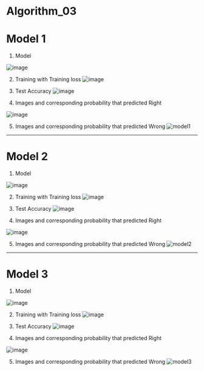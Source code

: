 # Algorithm_03

# Model 1

1. Model

![image](https://user-images.githubusercontent.com/66258204/83496820-9ced6300-a4f4-11ea-818d-fa3b23c46b5f.png)

2. Training with Training loss
![image](https://user-images.githubusercontent.com/66258204/83496909-b4c4e700-a4f4-11ea-934c-48104f9f936e.png)

3. Test Accuracy
![image](https://user-images.githubusercontent.com/66258204/83496980-cc9c6b00-a4f4-11ea-98ca-07206f2a79e6.png)

4. Images and corresponding probability that predicted Right

![image](https://user-images.githubusercontent.com/66258204/83497058-e178fe80-a4f4-11ea-8347-76e8ab6f0427.png)

5. Images and corresponding probability that predicted Wrong
![model1](https://user-images.githubusercontent.com/66258204/83491559-f18ce000-a4ec-11ea-9179-1babb9468b38.png)

-----
# Model 2

1. Model

![image](https://user-images.githubusercontent.com/66258204/83497273-3157c580-a4f5-11ea-86a9-e9bdf70b47fe.png)

2. Training with Training loss
![image](https://user-images.githubusercontent.com/66258204/83497299-3c125a80-a4f5-11ea-908b-2f3b70b4573f.png)

3. Test Accuracy
![image](https://user-images.githubusercontent.com/66258204/83499697-b85a6d00-a4f8-11ea-85f4-977fe75f544b.png)


4. Images and corresponding probability that predicted Right

![image](https://user-images.githubusercontent.com/66258204/83497366-54827500-a4f5-11ea-8fe4-83a7dc69c41a.png)

5. Images and corresponding probability that predicted Wrong
![model2](https://user-images.githubusercontent.com/66258204/83491581-f5b8fd80-a4ec-11ea-9b38-2926e751826f.png)

-----
# Model 3

1. Model

![image](https://user-images.githubusercontent.com/66258204/83497572-9ca19780-a4f5-11ea-8326-bee0d642fa34.png)

2. Training with Training loss
![image](https://user-images.githubusercontent.com/66258204/83497603-aa571d00-a4f5-11ea-991a-34f0f3654b03.png)

3. Test Accuracy
![image](https://user-images.githubusercontent.com/66258204/83497661-c2c73780-a4f5-11ea-9faf-717891687be3.png)

4. Images and corresponding probability that predicted Right

![image](https://user-images.githubusercontent.com/66258204/83498116-73353b80-a4f6-11ea-874c-ab1b86116438.png)

5. Images and corresponding probability that predicted Wrong
![model3](https://user-images.githubusercontent.com/66258204/83491586-f81b5780-a4ec-11ea-96fd-08123dce906d.png)
